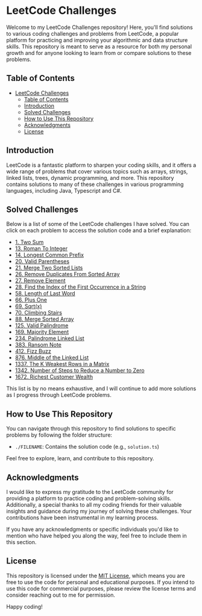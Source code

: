 # LeetCode Challenges

Welcome to my LeetCode Challenges repository! Here, you'll find solutions to various coding challenges and problems from LeetCode, a popular platform for practicing and improving your algorithmic and data structure skills. This repository is meant to serve as a resource for both my personal growth and for anyone looking to learn from or compare solutions to these problems.

## Table of Contents

- [LeetCode Challenges](#leetcode-challenges)
  - [Table of Contents](#table-of-contents)
  - [Introduction](#introduction)
  - [Solved Challenges](#solved-challenges)
  - [How to Use This Repository](#how-to-use-this-repository)
  - [Acknowledgments](#acknowledgments)
  - [License](#license)

## Introduction

LeetCode is a fantastic platform to sharpen your coding skills, and it offers a wide range of problems that cover various topics such as arrays, strings, linked lists, trees, dynamic programming, and more. This repository contains solutions to many of these challenges in various programming languages, including Java, Typescript and C#.

## Solved Challenges

Below is a list of some of the LeetCode challenges I have solved. You can click on each problem to access the solution code and a brief explanation:

- [1. Two Sum](./1_Two_Sum.ts)
- [13. Roman To Integer](./13_Roman_to_Integer.java)
- [14. Longest Common Prefix](./14_longest_Common_Prefix.ts)
- [20. Valid Parentheses](./20_Valid_Parentheses.ts)
- [21. Merge Two Sorted Lists](./21_Merge_Two_Sorted_Lists.ts)
- [26. Remove Duplicates From Sorted Array](./26_Remove_Duplicates_from_Sorted_Array.ts)
- [27. Remove Element](./27_Remove_Element.cs)
- [28. Find the Index of the First Occurrence in a String](./28_Find_the_Index_of_the_First_Occurrence_in_a_String.cs)
- [58. Length of Last Word](./58_Length_of_Last_Word.cs)
- [66. Plus One](./66_Plus_One.ts)
- [69. Sqrt(x)](./69_sqrt_x.ts)
- [70. Climbing Stairs](./70_Climbing_Stairs.ts)
- [88. Merge Sorted Array](./88_Merge_Sorted_Array.ts)
- [125. Valid Palindrome](./125_Valid_Palindrome.cs)
- [169. Majority Element](./169_Majority_Element.cs)
- [234. Palindrome Linked List](./234_Palindrome_Linked_List.ts)
- [383. Ransom Note](./383_Ransom_Note.ts)
- [412. Fizz Buzz](./412_Fizz_Buzz.ts)
- [876. Middle of the Linked List](./876_Middle_of_the_Linked_List.ts)
- [1337. The K Weakest Rows in a Matrix](./1337_The_K_Weakest_Rows_in_a_Matrix.ts)
- [1342. Number of Steps to Reduce a Number to Zero](./1342._Number_of_Steps_to_Reduce_a_Number_to_Zero.ts)
- [1672. Richest Customer Wealth](./1672_Richest_Customer_Wealth.ts)

This list is by no means exhaustive, and I will continue to add more solutions as I progress through LeetCode problems.

## How to Use This Repository

You can navigate through this repository to find solutions to specific problems by following the folder structure:

- `./FILENAME`: Contains the solution code (e.g., `solution.ts`)

Feel free to explore, learn, and contribute to this repository.

## Acknowledgments

I would like to express my gratitude to the LeetCode community for providing a platform to practice coding and problem-solving skills. Additionally, a special thanks to all my coding friends for their valuable insights and guidance during my journey of solving these challenges. Your contributions have been instrumental in my learning process.

If you have any acknowledgments or specific individuals you'd like to mention who have helped you along the way, feel free to include them in this section.

## License

This repository is licensed under the [MIT License](LICENSE), which means you are free to use the code for personal and educational purposes. If you intend to use this code for commercial purposes, please review the license terms and consider reaching out to me for permission.

Happy coding!
